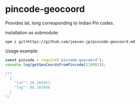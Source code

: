# pincode-geocoord
Provides lat, long corresponding to Indian Pin codes.

installation as submodule:
```
npm i git+https://github.com/jeevan-jp/pincode-geocoord.md
```

Usage example:
```js
const pincode = require('pincode-geocoord');
console.log(getGeoCoordsFromPincode(110001));

/**
  {
    "lat": 26.384367,
    "lng": 88.187668
  }
*/
```
